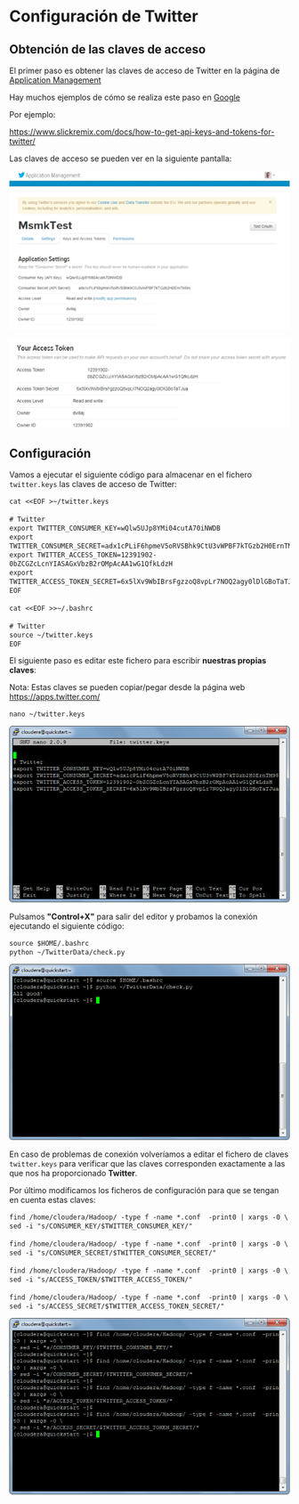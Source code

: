 # Configuración de Twitter

## Obtención de las claves de acceso

El primer paso es obtener las claves de acceso de Twitter en la página de [Application Management](https://apps.twitter.com/)

Hay muchos ejemplos de cómo se realiza este paso en [Google](https://www.google.es/search?ei=tL92WumaOYe6UY7-lIgN&q=get+api+keys+tokens+twitter&oq=get+api+keys+tokens+twitter)

Por ejemplo:

https://www.slickremix.com/docs/how-to-get-api-keys-and-tokens-for-twitter/

Las claves de acceso se pueden ver en la siguiente pantalla:


![](/images/Twitter-1.png)

![](/images/Twitter-2.png)


## Configuración

Vamos a ejecutar el siguiente código para almacenar en el fichero `twitter.keys` las claves de acceso de Twitter:

```
cat <<EOF >~/twitter.keys

# Twitter
export TWITTER_CONSUMER_KEY=wQlw5UJp8YMi04cutA70iNWDB
export TWITTER_CONSUMER_SECRET=adx1cPLiF6hpmeV5oRVSBhk9CtU3vWPBF7kTGzb2H0ErnTM9rc
export TWITTER_ACCESS_TOKEN=12391902-0bZCGZcLcnYIASAGxVbzB2rOMpAcAA1wG1QfkLdzH
export TWITTER_ACCESS_TOKEN_SECRET=6x5lXv9WbIBrsFgzzoQ8vpLr7NOQ2agy0lDlGBoTaTJua
EOF

cat <<EOF >>~/.bashrc

# Twitter
source ~/twitter.keys
EOF

```

El siguiente paso es editar este fichero para escribir **nuestras propias claves**:

Nota: Estas claves se pueden copiar/pegar desde la página web https://apps.twitter.com/

```
nano ~/twitter.keys
```

![](/images/Twitter-3.png)

Pulsamos **"Control+X"** para salir del editor y probamos la conexión ejecutando el siguiente código:

```
source $HOME/.bashrc
python ~/TwitterData/check.py

```

![](/images/Twitter-4.png)

En caso de problemas de conexión volveríamos a editar el fichero de claves `twitter.keys` para verificar que las claves corresponden exactamente a las que nos ha proporcionado **Twitter**.

Por último modificamos los ficheros de configuración para que se tengan en cuenta estas claves:

```
find /home/cloudera/Hadoop/ -type f -name *.conf  -print0 | xargs -0 \
sed -i "s/CONSUMER_KEY/$TWITTER_CONSUMER_KEY/"

find /home/cloudera/Hadoop/ -type f -name *.conf  -print0 | xargs -0 \
sed -i "s/CONSUMER_SECRET/$TWITTER_CONSUMER_SECRET/"

find /home/cloudera/Hadoop/ -type f -name *.conf  -print0 | xargs -0 \
sed -i "s/ACCESS_TOKEN/$TWITTER_ACCESS_TOKEN/"

find /home/cloudera/Hadoop/ -type f -name *.conf  -print0 | xargs -0 \
sed -i "s/ACCESS_SECRET/$TWITTER_ACCESS_TOKEN_SECRET/"

```

![](/images/Twitter-5.png)